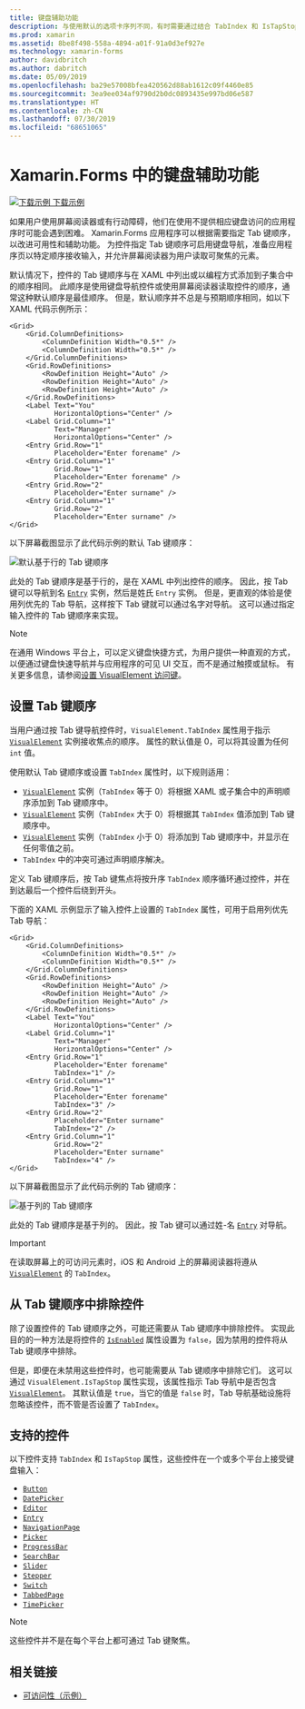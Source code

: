 ```yaml
---
title: 键盘辅助功能
description: 与使用默认的选项卡序列不同，有时需要通过结合 TabIndex 和 IsTapStop 属性指定选项卡序列来优化 UI 的辅助功能。
ms.prod: xamarin
ms.assetid: 8be8f498-558a-4894-a01f-91a0d3ef927e
ms.technology: xamarin-forms
author: davidbritch
ms.author: dabritch
ms.date: 05/09/2019
ms.openlocfilehash: ba29e57008bfea420562d88ab1612c09f4460e85
ms.sourcegitcommit: 3ea9ee034af9790d2b0dc0893435e997bd06e587
ms.translationtype: HT
ms.contentlocale: zh-CN
ms.lasthandoff: 07/30/2019
ms.locfileid: "68651065"
---
```

# <a name="keyboard-accessibility-in-xamarinforms"></a>Xamarin.Forms 中的键盘辅助功能

[![下载示例](~/media/shared/download.png) 下载示例](https://docs.microsoft.com/samples/xamarin/xamarin-forms-samples/userinterface-accessibility)

如果用户使用屏幕阅读器或有行动障碍，他们在使用不提供相应键盘访问的应用程序时可能会遇到困难。 Xamarin.Forms 应用程序可以根据需要指定 Tab 键顺序，以改进可用性和辅助功能。 为控件指定 Tab 键顺序可启用键盘导航，准备应用程序页以特定顺序接收输入，并允许屏幕阅读器为用户读取可聚焦的元素。

默认情况下，控件的 Tab 键顺序与在 XAML 中列出或以编程方式添加到子集合中的顺序相同。 此顺序是使用键盘导航控件或使用屏幕阅读器读取控件的顺序，通常这种默认顺序是最佳顺序。 但是，默认顺序并不总是与预期顺序相同，如以下 XAML 代码示例所示：

```xaml
<Grid>
    <Grid.ColumnDefinitions>
        <ColumnDefinition Width="0.5*" />
        <ColumnDefinition Width="0.5*" />
    </Grid.ColumnDefinitions>
    <Grid.RowDefinitions>
        <RowDefinition Height="Auto" />
        <RowDefinition Height="Auto" />
        <RowDefinition Height="Auto" />
    </Grid.RowDefinitions>
    <Label Text="You"
           HorizontalOptions="Center" />
    <Label Grid.Column="1"
           Text="Manager"
           HorizontalOptions="Center" />
    <Entry Grid.Row="1"
           Placeholder="Enter forename" />
    <Entry Grid.Column="1"
           Grid.Row="1"
           Placeholder="Enter forename" />
    <Entry Grid.Row="2"
           Placeholder="Enter surname" />
    <Entry Grid.Column="1"
           Grid.Row="2"
           Placeholder="Enter surname" />
</Grid>
```

以下屏幕截图显示了此代码示例的默认 Tab 键顺序：

![](keyboard-images/default-tab-order.png "默认基于行的 Tab 键顺序")

此处的 Tab 键顺序是基于行的，是在 XAML 中列出控件的顺序。 因此，按 Tab 键可以导航到名 [`Entry`](xref:Xamarin.Forms.Entry) 实例，然后是姓氏 `Entry` 实例。 但是，更直观的体验是使用列优先的 Tab 导航，这样按下 Tab 键就可以通过名字对导航。 这可以通过指定输入控件的 Tab 键顺序来实现。

> [!NOTE]
> 在通用 Windows 平台上，可以定义键盘快捷方式，为用户提供一种直观的方式，以便通过键盘快速导航并与应用程序的可见 UI 交互，而不是通过触摸或鼠标。 有关更多信息，请参阅[设置 VisualElement 访问键](~/xamarin-forms/platform/windows/visualelement-access-keys.md)。

## <a name="setting-the-tab-order"></a>设置 Tab 键顺序

当用户通过按 Tab 键导航控件时，`VisualElement.TabIndex` 属性用于指示 [`VisualElement`](xref:Xamarin.Forms.VisualElement) 实例接收焦点的顺序。 属性的默认值是 0，可以将其设置为任何 `int` 值。

使用默认 Tab 键顺序或设置 `TabIndex` 属性时，以下规则适用：

- [`VisualElement`](xref:Xamarin.Forms.VisualElement) 实例（`TabIndex` 等于 0）将根据 XAML 或子集合中的声明顺序添加到 Tab 键顺序中。
- [`VisualElement`](xref:Xamarin.Forms.VisualElement) 实例（`TabIndex` 大于 0）将根据其 `TabIndex` 值添加到 Tab 键顺序中。
- [`VisualElement`](xref:Xamarin.Forms.VisualElement) 实例（`TabIndex` 小于 0）将添加到 Tab 键顺序中，并显示在任何零值之前。
- `TabIndex` 中的冲突可通过声明顺序解决。

定义 Tab 键顺序后，按 Tab 键焦点将按升序 `TabIndex` 顺序循环通过控件，并在到达最后一个控件后绕到开头。

下面的 XAML 示例显示了输入控件上设置的 `TabIndex` 属性，可用于启用列优先 Tab 导航：

```xaml
<Grid>
    <Grid.ColumnDefinitions>
        <ColumnDefinition Width="0.5*" />
        <ColumnDefinition Width="0.5*" />
    </Grid.ColumnDefinitions>
    <Grid.RowDefinitions>
        <RowDefinition Height="Auto" />
        <RowDefinition Height="Auto" />
        <RowDefinition Height="Auto" />
    </Grid.RowDefinitions>
    <Label Text="You"
           HorizontalOptions="Center" />
    <Label Grid.Column="1"
           Text="Manager"
           HorizontalOptions="Center" />
    <Entry Grid.Row="1"
           Placeholder="Enter forename"
           TabIndex="1" />
    <Entry Grid.Column="1"
           Grid.Row="1"
           Placeholder="Enter forename"
           TabIndex="3" />
    <Entry Grid.Row="2"
           Placeholder="Enter surname"
           TabIndex="2" />
    <Entry Grid.Column="1"
           Grid.Row="2"
           Placeholder="Enter surname"
           TabIndex="4" />
</Grid>
```

以下屏幕截图显示了此代码示例的 Tab 键顺序：

![](keyboard-images/correct-tab-order.png "基于列的 Tab 键顺序")

此处的 Tab 键顺序是基于列的。 因此，按 Tab 键可以通过姓-名 [`Entry`](xref:Xamarin.Forms.Entry) 对导航。

> [!IMPORTANT]
> 在读取屏幕上的可访问元素时，iOS 和 Android 上的屏幕阅读器将遵从 [`VisualElement`](xref:Xamarin.Forms.VisualElement) 的 `TabIndex`。

## <a name="excluding-controls-from-the-tab-order"></a>从 Tab 键顺序中排除控件

除了设置控件的 Tab 键顺序之外，可能还需要从 Tab 键顺序中排除控件。 实现此目的的一种方法是将控件的 [`IsEnabled`](xref:Xamarin.Forms.VisualElement) 属性设置为 `false`，因为禁用的控件将从 Tab 键顺序中排除。

但是，即便在未禁用这些控件时，也可能需要从 Tab 键顺序中排除它们。 这可以通过 `VisualElement.IsTapStop` 属性实现，该属性指示 Tab 导航中是否包含 [`VisualElement`](xref:Xamarin.Forms.VisualElement)。 其默认值是 `true`，当它的值是 `false` 时，Tab 导航基础设施将忽略该控件，而不管是否设置了 `TabIndex`。

## <a name="supported-controls"></a>支持的控件

以下控件支持 `TabIndex` 和 `IsTapStop` 属性，这些控件在一个或多个平台上接受键盘输入：

- [`Button`](xref:Xamarin.Forms.Button)
- [`DatePicker`](xref:Xamarin.Forms.DatePicker)
- [`Editor`](xref:Xamarin.Forms.Editor)
- [`Entry`](xref:Xamarin.Forms.Entry)
- [`NavigationPage`](xref:Xamarin.Forms.NavigationPage)
- [`Picker`](xref:Xamarin.Forms.Picker)
- [`ProgressBar`](xref:Xamarin.Forms.ProgressBar)
- [`SearchBar`](xref:Xamarin.Forms.SearchBar)
- [`Slider`](xref:Xamarin.Forms.Slider)
- [`Stepper`](xref:Xamarin.Forms.Stepper)
- [`Switch`](xref:Xamarin.Forms.Switch)
- [`TabbedPage`](xref:Xamarin.Forms.TabbedPage)
- [`TimePicker`](xref:Xamarin.Forms.TimePicker)

> [!NOTE]
> 这些控件并不是在每个平台上都可通过 Tab 键聚焦。

## <a name="related-links"></a>相关链接

- [可访问性（示例）](https://docs.microsoft.com/samples/xamarin/xamarin-forms-samples/userinterface-accessibility)
